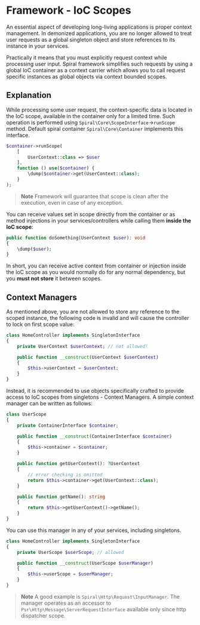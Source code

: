 # Framework - IoC Scopes

An essential aspect of developing long-living applications is proper context management. In demonized applications,
you are no longer allowed to treat user requests as a global singleton object and store references to its instance in your
services.

Practically it means that you must explicitly request context while processing user input. Spiral framework simplifies
such requests by using a global IoC container as a context carrier which allows you to call request specific instances
as global objects via context bounded scopes.

## Explanation

While processing some user request, the context-specific data is located in the IoC scope, available in the container
only for a limited time. Such operation is performed using `Spiral\Core\ScopeInterface`->`runScope` method. Default
spiral container `Spiral\Core\Container` implements this interface.

```php
$container->runScope(
    [
        UserContext::class => $user
    ],
    function () use($container) {
        \dump($container->get(UserContext::class);
    }
);
```

> **Note**
> Framework will guarantee that scope is clean after the execution, even in case of any exception.

You can receive values set in scope directly from the container or as method injections in your services/controllers
while calling them **inside the IoC scope**:

```php
public function doSomething(UserContext $user): void
{
    \dump($user);
}
```

In short, you can receive active context from container or injection inside the IoC scope as you would normally do
for any normal dependency, but you **must not store** it between scopes.

## Context Managers

As mentioned above, you are not allowed to store any reference to the scoped instance, the following code is invalid and
will cause the controller to lock on first scope value:

```php
class HomeController implements SingletonInterface
{
    private UserContext $userContext; // not allowed!

    public function __construct(UserContext $userContext)
    {
        $this->userContext = $userContext;
    }
}
```

Instead, it is recommended to use objects specifically crafted to provide access to IoC scopes from singletons - Context
Managers. A simple context manager can be written as follows:

```php
class UserScope
{
    private ContainerInterface $container;

    public function __construct(ContainerInterface $container)
    {
        $this->container = $container;
    }

    public function getUserContext(): ?UserContext
    {
        // error checking is omitted
        return $this->container->get(UserContext::class);
    }

    public function getName(): string
    {
        return $this->getUserContext()->getName();
    }
}
```

You can use this manager in any of your services, including singletons.

```php
class HomeController implements SingletonInterface
{
    private UserScope $userScope; // allowed

    public function __construct(UserScope $userManager)
    {
        $this->userScope = $userManager;
    }
}
```

> **Note**
> A good example is `Spiral\Http\Request\InputManager`. The manager operates as an accessor
> to `Psr\Http\Message\ServerRequestInterface` available only since http dispatcher scope.
